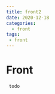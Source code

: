```yaml
---
title: front2
date: 2020-12-18
categories:
  - front
tags:
 - front
---
```


# Front

```text
 todo 
```